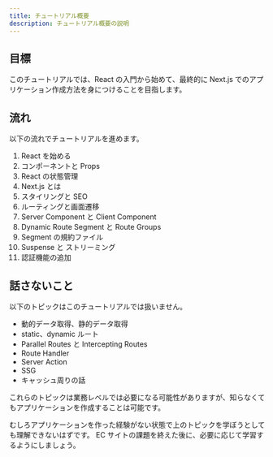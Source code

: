 ```yaml
---
title: チュートリアル概要
description: チュートリアル概要の説明
---
```


## 目標

このチュートリアルでは、React の入門から始めて、最終的に Next.js でのアプリケーション作成方法を身につけることを目指します。

## 流れ

以下の流れでチュートリアルを進めます。

1. React を始める
2. コンポーネントと Props
3. React の状態管理
4. Next.js とは
5. スタイリングと SEO
6. ルーティングと画面遷移
7. Server Component と Client Component
8. Dynamic Route Segment と Route Groups
9. Segment の規約ファイル
10. Suspense と ストリーミング
11. 認証機能の追加

## 話さないこと

以下のトピックはこのチュートリアルでは扱いません。

- 動的データ取得、静的データ取得
- static、dynamic ルート
- Parallel Routes と Intercepting Routes
- Route Handler
- Server Action
- SSG
- キャッシュ周りの話

これらのトピックは業務レベルでは必要になる可能性がありますが、知らなくてもアプリケーションを作成することは可能です。

むしろアプリケーションを作った経験がない状態で上のトピックを学ぼうとしても理解できないはずです。
EC サイトの課題を終えた後に、必要に応じて学習するようにしましょう。
